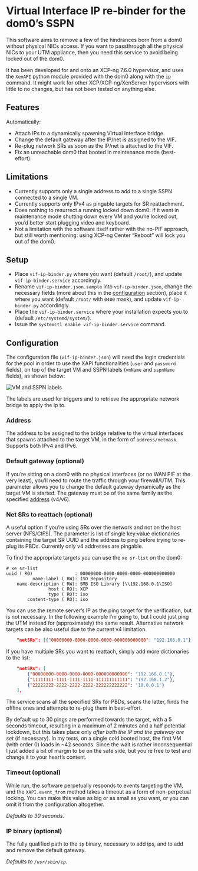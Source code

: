 # Virtual Interface IP re-binder for the dom0’s SSPN

This software aims to remove a few of the hindrances born from a dom0 without physical NICs access. If you want to passthrough all the physical NICs to your UTM appliance, then you need this service to avoid being locked out of the dom0.

It has been developed for and onto an XCP-ng 7.6.0 hypervisor, and uses the `XenAPI` python module provided with the dom0 along with the `ip` command. It might work for other XCP/XCP-ng/XenServer hypervisors with little to no changes, but has not been tested on anything else.

## Features

Automatically:

* Attach IPs to a dynamically spawning Virtual Interface bridge.
* Change the default gateway after the IP/net is assigned to the VIF.
* Re-plug network SRs as soon as the IP/net is attached to the VIF.
* Fix an unreachable dom0 that booted in maintenance mode (best-effort).

## Limitations

* Currently supports only a single address to add to a single SSPN connected to a single VM.
* Currently supports only IPv4 as pingable targets for SR reattachment.
* Does nothing to resurrect a running locked down dom0: if it went in maintenance mode shutting down every VM and you’re locked out, you’d better start plugging video and keyboard.
* Not a limitation with the software itself rather with the no-PIF approach, but still worth mentioning: using XCP-ng Center “Reboot” will lock you out of the dom0.

## Setup

* Place `vif-ip-binder.py` where you want (default `/root/`), and update `vif-ip-binder.service` accordingly.
* Rename `vif-ip-binder.json.sample` into `vif-ip-binder.json`, change the necessary fields (more about this in the [configuration](#configuration) section), place it where you want (default `/root/` with `0400` mask), and update `vif-ip-binder.py` accordingly.
* Place the `vif-ip-binder.service` where your installation expects you to (default `/etc/systemd/system/`).
* Issue the `systemctl enable vif-ip-binder.service` command.

## Configuration

The configuration file (`vif-ip-binder.json`) will need the login credentials for the pool in order to use the XAPI functionalities (`user` and `password` fields), on top of the target VM and SSPN labels (`vmName` and `sspnName` fields), as shown below:

![VM and SSPN labels](https://user-images.githubusercontent.com/284077/56675664-f877db00-66bc-11e9-8b7a-21a0d498338b.png)

The labels are used for triggers and to retrieve the appropriate network bridge to apply the ip to.

### Address

The address to be assigned to the bridge relative to the virtual interfaces that spawns attached to the target VM, in the form of `address/netmask`. Supports both IPv4 and IPv6. 

### Default gateway (optional)

If you’re sitting on a dom0 with no physical interfaces (or no WAN PIF at the very least), you’ll need to route the traffic through your firewall/UTM. This parameter allows you to change the default gateway dynamically as the target VM is started. The gateway must be of the same family as the specified [address](#address) (v4/v6).

### Net SRs to reattach (optional)

A useful option if you’re using SRs over the network and not on the host server (NFS/CIFS). The parameter is list of single key:value dictionaries containing the target SR UUID and the address to ping before trying to re-plug its PBDs. Currently only v4 addresses are pingable.

To find the appropriate targets you can use the `xe sr-list` on the dom0:

```
# xe sr-list
uuid ( RO)                : 00000000-0000-0000-0000-000000000000
          name-label ( RW): ISO Repository
    name-description ( RW): SMB ISO Library [\\192.168.0.1\ISO]
                host ( RO): XCP
                type ( RO): iso
        content-type ( RO): iso
```

You can use the remote server’s IP as the ping target for the verification, but is not necessary. In the following example I’m going to, but I could just ping the UTM instead for (approximately) the same result. Alternative network targets can be also useful due to the current v4 limitation.

```json
    "netSRs": [{"00000000-0000-0000-0000-000000000000": "192.168.0.1"}],
```

If you have multiple SRs you want to reattach, simply add more dictionaries to the list:

```json
    "netSRs": [
        {"00000000-0000-0000-0000-000000000000": "192.168.0.1"},
        {"11111111-1111-1111-1111-111111111111": "192.168.1.2"},
        {"22222222-2222-2222-2222-222222222222": "10.0.0.1"}
    ],
```

The service scans all the specified SRs for PBDs, scans the latter, finds the offline ones and attempts to re-plug them in best-effort.

By default up to 30 pings are performed towards the target, with a 5 seconds timeout, resulting in a maximum of 2 minutes and a half potential lockdown, but this takes place only *after both the IP and the gateway are set* (if necessary). In my tests, on a single cold booted host, the first VM (with order 0) loads in ~42 seconds. Since the wait is rather inconsequential I just added a bit of margin to be on the safe side, but you’re free to test and change it to your heart’s content.

### Timeout (optional)

While run, the software perpetually responds to events targeting the VM, and the `XAPI.event_from` method takes a timeout as a form of non-perpetual locking. You can make this value as big or as small as you want, or you can omit it from the configuration altogether.

*Defaults to 30 seconds.*

### IP binary (optional)

The fully qualified path to the `ip` binary, necessary to add ips, and to add and remove the default gateway.

*Defaults to `/usr/sbin/ip`.*
